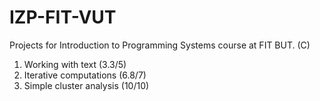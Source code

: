 # IZP-FIT-VUT
Projects for Introduction to Programming Systems course at FIT BUT. (C)

1.  Working with text (3.3/5)
2.  Iterative computations (6.8/7)
3.  Simple cluster analysis (10/10)
